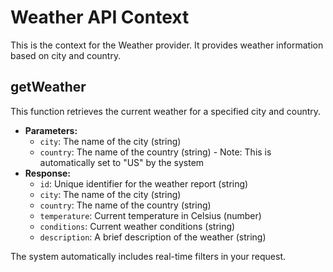 # Weather API Context

This is the context for the Weather provider. It provides weather information based on city and country.

## getWeather

This function retrieves the current weather for a specified city and country.

- **Parameters:**
  - `city`: The name of the city (string)
  - `country`: The name of the country (string) - Note: This is automatically set to "US" by the system
- **Response:**
  - `id`: Unique identifier for the weather report (string)
  - `city`: The name of the city (string)
  - `country`: The name of the country (string)
  - `temperature`: Current temperature in Celsius (number)
  - `conditions`: Current weather conditions (string)
  - `description`: A brief description of the weather (string)

The system automatically includes real-time filters in your request.

